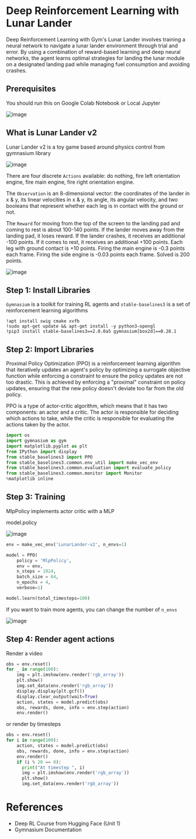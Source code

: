 # Deep Reinforcement Learning with Lunar Lander

Deep Reinforcement Learning with Gym's Lunar Lander involves training a neural network to navigate a lunar lander environment through trial and error. By using a combination of reward-based learning and deep neural networks, the agent learns optimal strategies for landing the lunar module on a designated landing pad while managing fuel consumption and avoiding crashes.

## Prerequisites

You should run this on Google Colab Notebook or Local Jupyter

![image](https://github.com/hughiephan/DPL/assets/16631121/012cf7da-9497-43f0-a01a-3ba550d61e19)

## What is Lunar Lander v2

Lunar Lander v2 is a toy game based around physics control from gymnasium library

![image](https://github.com/hughiephan/DPL/assets/16631121/3e0fefce-385a-4490-8bac-ee36f7712cd4)

There are four discrete `Actions` available: do nothing, fire left orientation engine, fire main engine, fire right orientation engine.

The `Observation` is an 8-dimensional vector: the coordinates of the lander in x & y, its linear velocities in x & y, its angle, its angular velocity, and two booleans that represent whether each leg is in contact with the ground or not.

The `Reward` for moving from the top of the screen to the landing pad and coming to rest is about 100-140 points. If the lander moves away from the landing pad, it loses reward. If the lander crashes, it receives an additional -100 points. If it comes to rest, it receives an additional +100 points. Each leg with ground contact is +10 points. Firing the main engine is -0.3 points each frame. Firing the side engine is -0.03 points each frame. Solved is 200 points.

![image](https://github.com/hughiephan/DPL/assets/16631121/08af2261-ce41-41d3-b7d5-68c9a0b6029f)

## Step 1: Install Libraries

`Gymnasium` is a toolkit for training RL agents and `stable-baselines3` is a set of reinforcement learning algorithms

```shell
!apt install swig cmake xvfb
!sudo apt-get update && apt-get install -y python3-opengl
!pip3 install stable-baselines3==2.0.0a5 gymnasium[box2d]==0.28.1
```

## Step 2: Import Libraries

Proximal Policy Optimization (PPO) is a reinforcement learning algorithm that iteratively updates an agent's policy by optimizing a surrogate objective function while enforcing a constraint to ensure the policy updates are not too drastic. This is achieved by enforcing a "proximal" constraint on policy updates, ensuring that the new policy doesn't deviate too far from the old policy. 

PPO is a type of actor-critic algorithm, which means that it has two components: an actor and a critic. The actor is responsible for deciding which actions to take, while the critic is responsible for evaluating the actions taken by the actor.

```python
import os
import gymnasium as gym
import matplotlib.pyplot as plt
from IPython import display
from stable_baselines3 import PPO
from stable_baselines3.common.env_util import make_vec_env
from stable_baselines3.common.evaluation import evaluate_policy
from stable_baselines3.common.monitor import Monitor
%matplotlib inline
```

## Step 3: Training

MlpPolicy implements actor critic with a MLP

model.policy

![image](https://github.com/hughiephan/DPL/assets/16631121/1d890c9a-54a4-422e-b0cb-0cfb4dd786c5)

```python
env = make_vec_env('LunarLander-v2', n_envs=1)

model = PPO(
    policy = 'MlpPolicy',
    env = env,
    n_steps = 1024,
    batch_size = 64,
    n_epochs = 4,
    verbose=1)

model.learn(total_timesteps=100)
```

If you want to train more agents, you can change the number of `n_envs`

![image](https://github.com/hughiephan/DPL/assets/16631121/4323b4c1-6967-4577-b743-8d032fea4831)


## Step 4: Render agent actions

Render a video

```python
obs = env.reset()
for _ in range(100):
    img = plt.imshow(env.render('rgb_array'))
    plt.show()
    img.set_data(env.render('rgb_array'))
    display.display(plt.gcf())
    display.clear_output(wait=True)
    action, states = model.predict(obs)
    obs, rewards, done, info = env.step(action)
    env.render()
```

or render by timesteps

```python
obs = env.reset()
for i in range(100):
    action, states = model.predict(obs)
    obs, rewards, done, info = env.step(action)
    env.render()
    if (i % 20 == 0): 
      print("At timestep ", i)
      img = plt.imshow(env.render('rgb_array'))
      plt.show()
      img.set_data(env.render('rgb_array'))
```


# References
- Deep RL Course from Hugging Face (Unit 1)
- Gymnasium Documentation
